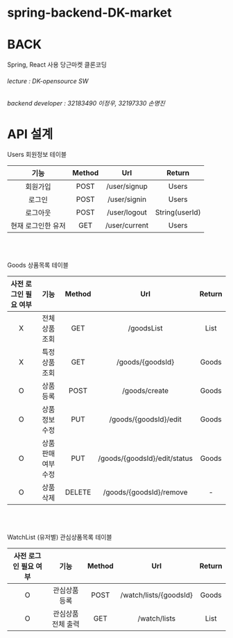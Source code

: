 # spring-backend-DK-market
# BACK
Spring, React 사용 당근마켓 클론코딩

###### lecture : DK-opensource SW
###### backend developer : 32183490 이정우, 32197330 손명진

# API 설계

Users 회원정보 테이블

기능 | Method | Url | Return
:--: | :--: | :--: | :--:
회원가입 | POST | /user/signup | Users
로그인 | POST | /user/signin | Users
로그아웃 | POST | /user/logout | String(userId)
현재 로그인한 유저 | GET | /user/current | Users

<br><br>

Goods 상품목록 테이블

사전 로그인 필요 여부 | 기능 | Method | Url | Return
:--: | :--: | :--: | :--: | :--:
X | 전체 상품 조회 | GET | /goodsList | List<Goods>
X | 특정 상품 조회 | GET | /goods/{goodsId} | Goods
O | 상품 등록 | POST | /goods/create | Goods
O | 상품 정보 수정 | PUT | /goods/{goodsId}/edit | Goods
O | 상품 판매 여부 수정 | PUT | /goods/{goodsId}/edit/status | Goods
O | 상품 삭제 | DELETE | /goods/{goodsId}/remove | -

<br><br>

WatchList (유저별) 관심상품목록 테이블

사전 로그인 필요 여부 | 기능 | Method | Url | Return
:--: | :--: | :--: | :--: | :--:
O | 관심상품 등록 | POST | /watch/lists/{goodsId} | Goods
O | 관심상품 전체 출력 | GET | /watch/lists | List<Goods>


